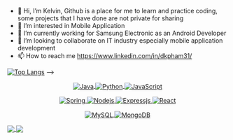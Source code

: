 - 👋 Hi, I’m Kelvin, Github is a place for me to learn and practice coding, some projects that I have done are not private for sharing
- 👀 I’m interested in Mobile Application
- 🌱 I’m currently working for Samsung Electronic as an Android Developer
- 💞️ I’m looking to collaborate on IT industry especially mobile application development
- 📫 How to reach me https://www.linkedin.com/in/dkpham31/

<!---
dkpham31/dkpham31 is a ✨ special ✨ repository because its `README.md` (this file) appears on your GitHub profile.
You can click the Preview link to take a look at your changes.
--->
[![Top Langs](https://github-readme-stats.vercel.app/api/top-langs/?username=dkpham31&show_icons=true&layout=compact&include_all_commits=true&theme=graywhite&count_private=true&show_owner=true)](https://github.com/dkpham31)
 -->
<p align="center">
    <a href="https://www.oracle.com/java/">
        <img align="center" alt="Java"
            src="https://img.shields.io/badge/-Java-3626e3?style=flat-square&logo=Java&logoColor=007396" />
    </a>
    <a href="https://www.python.org/">
        <img align="center" alt="Python"
            src="https://img.shields.io/badge/-Python-e5cd0c?style=flat-square&logo=Python&logoColor=3776AB" />
    </a>
    <a href="https://developer.mozilla.org/en-US/docs/Web/JavaScript">
        <img align="center" alt="JavaScript"
            src="https://img.shields.io/badge/-JavaScript-e34f26?style=flat-square&logo=JavaScript&logoColor=F7DF1E" />
    </a>
</p>

<p align="center">
    <a href="https://spring.io/">
        <img align="center" alt="Spring"
            src="https://img.shields.io/badge/-Spring-e39b26?style=flat-square&logo=Spring&logoColor=6DB33F" />
    </a>
    <a href="https://nodejs.org/">
        <img align="center" alt="Nodejs"
            src="https://img.shields.io/badge/-NodeJs-e39b26?style=flat-square&logo=javascript&logoColor=F7DF1E" />
    </a>
    <a href="https://expressjs.com/">
        <img align="center" alt="Expressjs"
            src="https://img.shields.io/badge/-Express-e39b26?style=flat-square&logo=express&logoColor=007396" />
    </a>
    <a href="https://reactjs.org/">
        <img align="center" alt="React"
            src="https://img.shields.io/badge/-React-e39b26?style=flat-square&logo=React&logoColor=61DAFB" />
    </a>
</p>

<p align="center">
    <a href="https://www.mysql.com/">
        <img align="center" alt="MySQL"
            src="https://img.shields.io/badge/-MySQL-e39b26?style=flat-square&logo=MySQL&logoColor=4479A1" />
    </a>
    <a href="https://www.mongodb.com/">
        <img align="center" alt="MongoDB"
            src="https://img.shields.io/badge/-MongoDB-e39b26?style=flat-square&logo=mongodb&logoColor=47A248" />
    </a>
</p>

<a href="https://github.com/dkpham31">
    <img align="center"
        src="https://github-readme-stats.vercel.app/api?username=dkpham31&show_icons=true&layout=compact&include_all_commits=true&theme=graywhite&count_private=true&show_owner=true" />
</a>
<a href="https://github.com/dkpham31">
    <img align="center"
        src="https://github-readme-stats.vercel.app/api/top-langs/?username=dkpham31&show_icons=true&layout=compact&include_all_commits=true&theme=graywhite&count_private=true&show_owner=true" />
</a>
